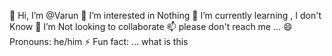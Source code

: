 👋 Hi, I’m @Varun
👀 I’m interested in Nothing
🌱 I’m currently learning , I don't Know
💞️ I’m Not looking to collaborate
📫 please don't reach me ...
😄 Pronouns: he/him
⚡ Fun fact: ... what is this

<!---
ImNotVarun/ImNotVarun is a ✨ special ✨ repository because its `README.md` (this file) appears on your GitHub profile.
You can click the Preview link to take a look at your changes.
--->

